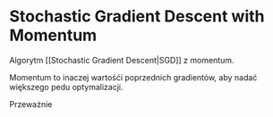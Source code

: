 # Stochastic Gradient Descent with Momentum

Algorytm [[Stochastic Gradient Descent|SGD]] z momentum.

Momentum to inaczej wartośći poprzednich gradientów, aby nadać większego pedu optymalizacji.

Przeważnie 